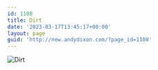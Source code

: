 ```yaml
---
id: 1108
title: Dirt
date: '2023-03-17T13:45:17+00:00'
layout: page
guid: 'http://new.andydixon.com/?page_id=1108'
---
```


![Dirt](https://i0.wp.com/assets.g8x2.ldn.idrivee2-23.com/posters/Dirt%2001.jpg?w=1200&ssl=1 "Dirt")